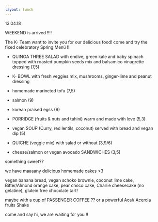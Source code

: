 ```yaml
---
layout: lunch
---
```


13.04.18

WEEKEND is arrived !!!!

The K- Team want to invite you for our delicious food! come and try the fixed celebratory Spring Men&uuml; !!

- QUINOA THREE SALAD with endive, green kale and baby spinach topped with roasted pumpkin seeds mix and balsamico vinagrette dressing (7,5)

- K- BOWL with fresh veggies mix, mushrooms, ginger-lime and peanut dressing

+ homemade marineted tofu (7,5)

+ salmon (9)

+ korean praised egss (9)

- PORRIDGE (fruits & nuts and tahini) warm and made with love (5,3)

- vegan SOUP (Curry, red lentils, coconut) served with bread and vegan dip (5)

- QUICHE (veggie mix) with salad or without (3,9/6)

- cheese/salmon or vegan avocado SANDWICHES (3,5)

something sweet??

we have maaaany delicious homemade cakes &lt;3

vegan banana bread, vegan schoko brownie, coconut lime cake, Bitter/Almond orange cake, pear choco cake, Charlie cheesecake (no gelatine), glutein free chocolate tart!

maybe with a cup of PASSENGER COFFEE ?? or a powerful Acai/ Acerola fruits Shake

come and say hi, we are waiting for you !!